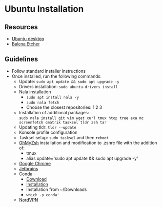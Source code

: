# Ubuntu Installation

## Resources
- [Ubuntu desktop](https://ubuntu.com/desktop)
- [Balena Etcher](https://etcher.balena.io/)

## Guidelines
- Follow standard installer instructions
- Once installed, run the following commands:
    - Update: `sudo apt update && sudo apt upgrade -y`
    - Drivers installation: `sudo ubuntu-drivers install`
    - Nala installation
        - `sudo apt install nala -y`
        - `sudo nala fetch`
        - Choose the closest repositories: 1 2 3
    - Installation of additional packages: <br> `sudo nala install git vim wget curl tmux htop tree exa mc screenfetch cmatrix tasksel tldr zsh tar`
    - Updating tldr: `tldr --update`
    - Konsole profile configuration
    - Tasksel setup: `sudo tasksel` and then `reboot`
    - [OhMyZsh](https://ohmyz.sh/) installation and modification to .zshrc file with the addition of:
        - tmux
        - alias update='sudo apt update && sudo apt upgrade -y'
    - [Google Chrome](https://www.google.com/intl/en_ca/chrome/browser-tools/?_gl=1*s5hvhi*_up*MQ..&gclid=CjwKCAjw26KxBhBDEiwAu6KXt_e_dRbUCJ1vUH1odxXLxlWIO1XV-5hSB9Yu95_h-CX7pVosoG83VxoC9rYQAvD_BwE&gclsrc=aw.ds)
    - [Jetbrains](https://www.jetbrains.com/toolbox-app/)
    - Conda
        - [Download](https://www.anaconda.com/download)
        - [Installation](https://docs.anaconda.com/free/anaconda/install/linux/)
        - Installation from ~/Downloads
        - `which -p conda'`
    - [NordVPN](https://nordvpn.com/offer/download/linux/?vpn=brand&nc=Search_-_Canada_-_Brand_+_Generic_-_Exact+Phrase_-_EN_-_DMT_-_USD&ns=google&nm=cpc&nt=nordvpn%20linux&gad_source=1&gclid=CjwKCAjw26KxBhBDEiwAu6KXt4OJ4wDqfa1xy-fR75WhaF3dcLMx5qw-fe20BdDtouIYYgWjV6nJwhoCFPoQAvD_BwE)